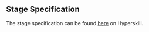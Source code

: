 ## Stage Specification

The stage specification can be found [here](https://hyperskill.org/projects/109/stages/591/implement) on Hyperskill.